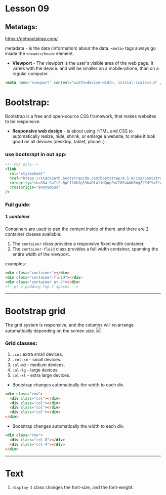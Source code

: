 # Lesson 09

## Metatags:

https://getbootstrap.com/

metadata - is the data (information) about the data.
`<meta>` tags always go inside the `<head></head>` element.

- **Viewport** - The viewport is the user's visible area of the web page. It varies with the device. and will be smaller on a mobile-phone, than on a regular computer.

```html
<meta name="viewport" content="width=device-width, initial-scale=1.0" />
```

# Bootstrap:

Bootstrap is a free and open-source CSS framework, that makes websites to be responsive.

- **Responsive web design** - is about using HTML and CSS to automatically resize, hide, shrink, or enlarge a website, to make it look good on all devices (desktop, tablet, phone..)

### use bootsrapt in out app:

```html
<!--CSS only-->
<link
  rel="stylesheet"
  href="https://stackpath.bootstrapcdn.com/bootstrap/4.5.0/css/bootstrap.min.css"
  integrity="sha384-9aIt2nRpC12Uk9gS9baDl411NQApFmC26EwAOH8WgZl5MYYxFfc+NcPb1dKGj7Sk"
  crossorigin="anonymous"
/>
```

### Full guide:

##### 1. container

Containers are used to pad the content inside of them. and there are 2 container classes available:

1. The `container` class provides a responsive fixed width container.
2. The `container-fluid` class provides a full width container, spanning the entire width of the viewport.

examples:

```html
<div class="container"></div>
<div class="container-fluid"></div>
<div class="container pt-3"></div>
<!--pt = padding top 3 spaces -->
```

---

# Bootstrap grid

The grid system is responsive, and the columns will re-arrange automatically depending on the screen size.
<img src="https://www.c-sharpcorner.com/article/bootstrap-grid-system/Images/1.png"/>

### Grid classes:

1. `.col` extra small devices.
2. `.col-sm` - small devices.
3. `col-md` - medium devices.
4. `col-lg` - large devices.
5. `col-xl` - extra large devices.

- Bootstrap changes automatically the width to each div.

```html
<div class="row">
  <div class="col"></div>
  <div class="col"></div>
  <div class="col"></div>
  <div class="col"></div>
</div>
```

- Bootstrap changes automatically the width to each div.

```html
<div class="row">
  <div class="col-8"></div>
  <div class="col-4"></div>
</div>
```
---

# Text
1. `display-1` class changes the font-size, and the font-weight. 
